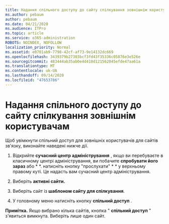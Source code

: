 ```yaml
---
title: Надання спільного доступу до сайту спілкування зовнішнім користувачам
ms.author: pebaum
author: pebaum
ms.date: 04/21/2020
ms.audience: ITPro
ms.topic: article
ms.service: o365-administration
ROBOTS: NOINDEX, NOFOLLOW
localization_priority: Normal
ms.assetid: e0701ab9-7798-42cf-af73-9e14132dc669
ms.openlocfilehash: 3439379b27303bcf3fd43f35336c05876e3e526e
ms.sourcegitcommit: 483444ab35ab0e4d410d121562045efde47aa61a
ms.translationtype: MT
ms.contentlocale: uk-UA
ms.lasthandoff: 09/14/2020
ms.locfileid: "47653786"
---
```

# <a name="share-a-communication-site-with-external-users"></a>Надання спільного доступу до сайту спілкування зовнішнім користувачам

Щоб увімкнути спільний доступ для зовнішніх користувачів для сайтів зв'язку, виконайте наведені нижче дії. 
  
1. Відкрийте **сучасний центр адміністрування** , якщо ви перебуваєте в класичному центрі адміністрування, ви побачите **спробувати його зараз** або * *. натисніть кнопку "прослухати" * * у верхньому правому куті. Це надасть вам сучасний центр адміністрування. 
  
2. Виберіть **активні сайти.**
  
3. Виберіть сайт із **шаблоном сайту для спілкування**. 
  
4. У головному меню натисніть кнопку **спільний доступ** . 
  
 **Примітка.** Якщо вибрано кілька сайтів, кнопка " **спільний доступ** " з'явиться вимкнута. Виберіть лише один сайт. 
  

